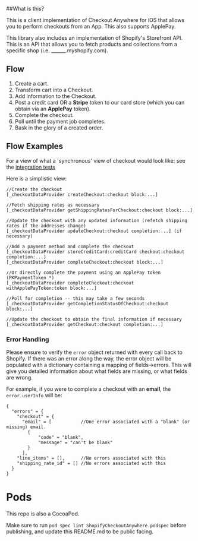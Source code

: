 ##What is this?

This is a client implementation of Checkout Anywhere for iOS that allows you to perform checkouts from an App. This also supports ApplePay.

This library also includes an implementation of Shopify's Storefront API. This is an API that allows you to fetch products and collections from a specific shop (i.e. ______.myshopify.com).

## Flow

1. Create a cart.
2. Transform cart into a Checkout.
3. Add information to the Checkout.
4. Post a credit card OR a **Stripe** token to our card store (which you can obtain via an **ApplePay** token).
5. Complete the checkout.
6. Poll until the payment job completes.
7. Bask in the glory of a created order.

## Flow Examples

For a view of what a 'synchronous' view of checkout would look like: see the [integration tests](https://github.com/Shopify/checkout-anywhere-ios/blob/master/CheckoutAnywhere/CheckoutAnywhereTests/CHKAnywhereIntegrationTest.m)

Here is a simplistic view:

```
//Create the checkout
[_checkoutDataProvider createCheckout:checkout block:...]

//Fetch shipping rates as necessary
[_checkoutDataProvider getShippingRatesForCheckout:checkout block:...]

//Update the checkout with any updated information (refetch shipping rates if the addresses change)
[_checkoutDataProvider updateCheckout:checkout completion:...] (if necessary)

//Add a payment method and complete the checkout 
[_checkoutDataProvider storeCreditCard:creditCard checkout:checkout completion:...]
[_checkoutDataProvider completeCheckout:checkout block:...]

//Or directly complete the payment using an ApplePay token (PKPaymentToken *)
[_checkoutDataProvider completeCheckout:checkout withApplePayToken:token block:...]

//Poll for completion -- this may take a few seconds
[_checkoutDataProvider getCompletionStatusOfCheckout:checkout block:...]

//Update the checkout to obtain the final information if necessary
[_checkoutDataProvider getCheckout:checkout completion:...]
```

### Error Handling

Please ensure to verify the `error` object returned with every call back to Shopify. If there was an error along the way, the error object will be populated with a dictionary containing a mapping of fields->errors.
This will give you detailed information about what fields are missing, or what fields are wrong.

For example, if you were to complete a checkout with an **email**, the `error.userInfo` will be:

```
{
  "errors" = {
    "checkout" = {
      "email" = [           //One error associated with a "blank" (or missing) email.
		{
			"code" = "blank",
			"message" = "can't be blank"
        }
      ],
	"line_items" = [],      //No errors associated with this
    "shipping_rate_id" = [] //No errors associated with this
  }
}
```

Pods
====
This repo is also a CocoaPod.

Make sure to run `pod spec lint ShopifyCheckoutAnywhere.podspec` before publishing, and update this README.md to be public facing.
